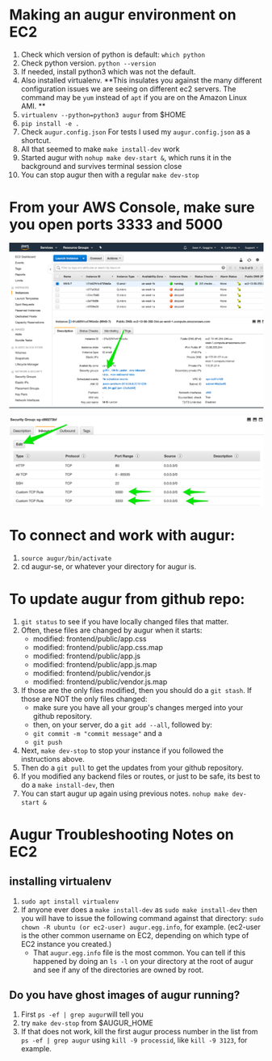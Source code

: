 # Making an augur environment on EC2 
1. Check which version of python is default: `which python`
2. Check python version. `python --version` 
3. If needed, install python3 which was not the default. 
4. Also installed virtualenv. 
**This insulates you against the many different configuration issues we are seeing on different ec2 servers.  The command may be `yum` instead of `apt` if you are on the Amazon Linux AMI. **
5. `virtualenv --python=python3 augur` from $HOME
6. `pip install -e .`
7. Check `augur.config.json` For tests I used my `augur.config.json` as a shortcut. 
8. All that seemed to make `make install-dev` work
9. Started augur with `nohup make dev-start &`, which runs it in the background and survives terminal session close
10. You can stop augur then with a regular `make dev-stop`

# From your AWS Console, make sure you open ports 3333 and 5000

![Select your instance](./images/ec2-1.png)

![Add the ports, and make them open to the world](./images/ec2-2.png)

# To connect and work with augur: 
1. `source augur/bin/activate`
2. cd augur-se, or whatever your directory for augur is.

# To update augur from github repo: 
1. `git status` to see if you have locally changed files that matter.
2. Often, these files are changed by augur when it starts: 
    -   modified:   frontend/public/app.css
    -   modified:   frontend/public/app.css.map
    -   modified:   frontend/public/app.js
    -   modified:   frontend/public/app.js.map
    -   modified:   frontend/public/vendor.js
    -   modified:   frontend/public/vendor.js.map
3. If those are the only files modified, then you should do a `git stash`. If those are NOT the only files changed: 
    - make sure you have all your group's changes merged into your github repository. 
    - then, on your server, do a `git add --all`, followed by: 
    - `git commit -m "commit message"` and a 
    - `git push`
4. Next, `make dev-stop` to stop your instance if you followed the instructions above. 
5. Then do a `git pull` to get the updates from your github repository. 
6. If you modified any backend files or routes, or just to be safe, its best to do a `make install-dev`, then
7. You can start augur up again using previous notes. `nohup make dev-start &`

# Augur Troubleshooting Notes on EC2

## installing virtualenv

1. `sudo apt install virtualenv`
2. If anyone ever does a `make install-dev` as `sudo make install-dev` then you will have to issue the following command against that directory: 
`sudo chown -R ubuntu (or ec2-user) augur.egg.info`, for example. (ec2-user is the other common username on EC2, depending on which type of EC2 instance you created.) 
    - That `augur.egg.info` file is the most common.  You can tell if this happened by doing an `ls -l` on your directory at the root of augur and see if any of the directories are owned by root. 


## Do you have ghost images of augur running? 

1. First `ps -ef | grep augur`will tell you
2. try `make dev-stop` from $AUGUR_HOME
3. If that does not work, kill the first augur process number in the list from `ps -ef | grep augur` using `kill -9 processid`, like `kill -9 3123`, for example. 

